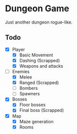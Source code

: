 # Dungeon Game

Just another dungeon rogue-like.

## Todo

- [x] Player
  - [x] Basic Movement
  - [x] Dashing (Scrapped)
  - [x] Weapons and attacks
- [ ] Enemies
  - [x] Melee
  - [x] Ranged (Scrapped)
  - [ ] Bombers
  - [ ] Spawners
- [x] Bosses
  - [x] Floor bosses
  - [x] Final boss (Scrapped)
- [x] Map
  - [x] Maze generation
  - [x] Rooms
